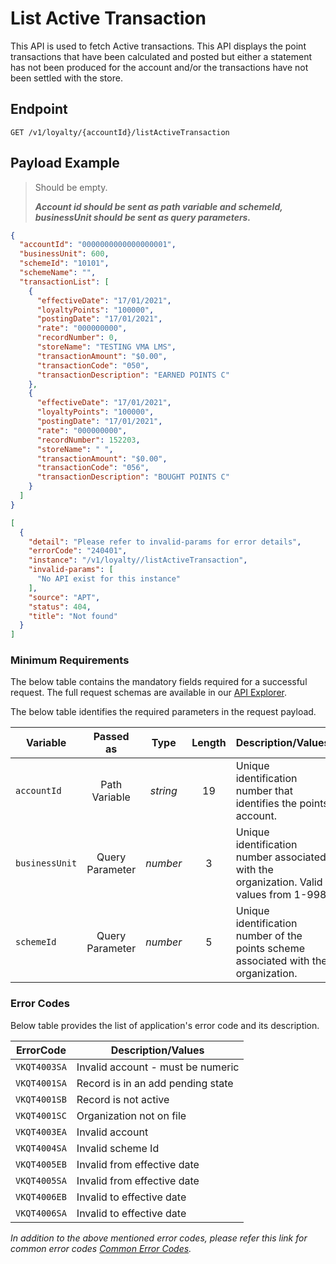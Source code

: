 # List Active Transaction

This API is used to fetch Active transactions. This API displays the point transactions that have been calculated and posted but either a statement has not been produced for the account and/or the transactions have not been settled with the store.

## Endpoint

`GET /v1/loyalty/{accountId}/listActiveTransaction`

## Payload Example

<!--
type: tab
titles: Request, Response, Error
-->

>Should be empty.
>
>***Account id should be sent as path variable and schemeId, businessUnit should be sent as query parameters.***

<!--
type: tab
-->

```json
{
  "accountId": "0000000000000000001",
  "businessUnit": 600,
  "schemeId": "10101",
  "schemeName": "",
  "transactionList": [
    {
      "effectiveDate": "17/01/2021",
      "loyaltyPoints": "100000",
      "postingDate": "17/01/2021",
      "rate": "000000000",
      "recordNumber": 0,
      "storeName": "TESTING VMA LMS",
      "transactionAmount": "$0.00",
      "transactionCode": "050",
      "transactionDescription": "EARNED POINTS C"
    },
    {
      "effectiveDate": "17/01/2021",
      "loyaltyPoints": "100000",
      "postingDate": "17/01/2021",
      "rate": "000000000",
      "recordNumber": 152203,
      "storeName": " ",
      "transactionAmount": "$0.00",
      "transactionCode": "056",
      "transactionDescription": "BOUGHT POINTS C"
    }
  ]
}
```

<!--
type: tab
-->

```json
[
  {
    "detail": "Please refer to invalid-params for error details",
    "errorCode": "240401",
    "instance": "/v1/loyalty//listActiveTransaction",
    "invalid-params": [
      "No API exist for this instance"
    ],
    "source": "APT",
    "status": 404,
    "title": "Not found"
  }
]
```

<!-- type: tab-end -->

### Minimum Requirements

The below table contains the mandatory fields required for a successful request. The full request schemas are available in our [API Explorer](../api/?type=get&path=/v1/loyalty/{accountId}/listActiveTransaction).

The below table identifies the required parameters in the request payload.

| Variable | Passed as | Type | Length | Description/Values |
| -------- | :-------: | :--: | :------------: | ------------------ |
| `accountId` | Path Variable | *string* | 19 | Unique identification number that identifies the points account. |
| `businessUnit` | Query Parameter | *number* | 3 | Unique identification number associated with the organization. Valid values from 1-998. |
| `schemeId` | Query Parameter | *number* | 5 | Unique identification number of the points scheme associated with the organization. |

### Error Codes

Below table provides the list of application's error code and its description.

| ErrorCode |  Description/Values |
| --------  | ------------------ |
| `VKQT4003SA` | Invalid account - must be numeric |
| `VKQT4001SA` | Record is in an add pending state |
| `VKQT4001SB` | Record is not active |
| `VKQT4001SC` | Organization not on file |
| `VKQT4003EA` | Invalid account |
| `VKQT4004SA` | Invalid scheme Id |
| `VKQT4005EB` | Invalid from effective date |
| `VKQT4005SA` | Invalid from effective date |
| `VKQT4006EB` | Invalid to effective date |
| `VKQT4006SA` | Invalid to effective date |

*In addition to the above mentioned error codes, please refer this link for common error codes [Common Error Codes](?path=docs/Common_Error_Code.md).*
